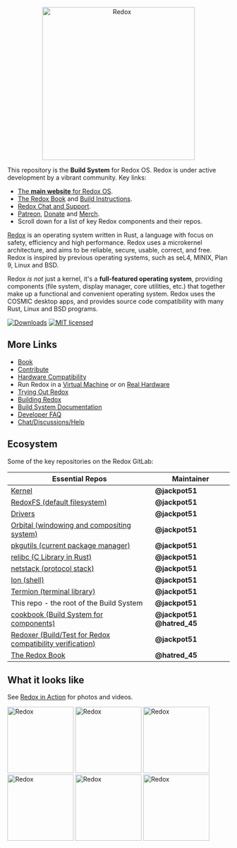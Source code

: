 <p align="center">
<img alt="Redox" width="346" src="https://gitlab.redox-os.org/redox-os/assets/raw/master/logos/redox/logo.png">
</p>

This repository is the **Build System** for Redox OS. Redox is under active development by a vibrant community. Key links:

- [The **main website** for Redox OS](https://www.redox-os.org).
- [The Redox Book](https://doc.redox-os.org/book/) and [Build Instructions](https://doc.redox-os.org/book/ch02-05-building-redox.html).
- [Redox Chat and Support](https://matrix.to/#/#redox-join:matrix.org).
- [Patreon](https://www.patreon.com/redox_os), [Donate](https://redox-os.org/donate/) and [Merch](https://redox-os.creator-spring.com/).
- Scroll down for a list of key Redox components and their repos.

[Redox](https://www.redox-os.org) is an operating system written in Rust, a language with focus on safety, efficiency and high performance. Redox uses a microkernel architecture, and aims to be reliable, secure, usable, correct, and free. Redox is inspired by previous operating systems, such as seL4, MINIX, Plan 9, Linux and BSD.

Redox _is not_ just a kernel, it's a **full-featured operating system**, providing components (file system, display manager, core utilities, etc.) that together make up a functional and convenient operating system. Redox uses the COSMIC desktop apps, and provides source code compatibility with many Rust, Linux and BSD programs.

[![Downloads](https://img.shields.io/github/downloads/redox-os/redox/total.svg)](https://gitlab.redox-os.org/redox-os/redox/tags)
[![MIT licensed](https://img.shields.io/badge/license-MIT-blue.svg)](./LICENSE)

## More Links

- [Book](https://doc.redox-os.org/book/)
- [Contribute](CONTRIBUTING.md)
- [Hardware Compatibility](HARDWARE.md)
- Run Redox in a [Virtual Machine](https://doc.redox-os.org/book/ch02-01-running-vm.html) or on [Real Hardware](https://doc.redox-os.org/book/ch02-02-real-hardware.html)
- [Trying Out Redox](https://doc.redox-os.org/book/ch02-04-trying-out-redox.html)
- [Building Redox](https://doc.redox-os.org/book/ch02-05-building-redox.html)
- [Build System Documentation](https://doc.redox-os.org/book/ch08-06-build-system-reference.html)
- [Developer FAQ](https://doc.redox-os.org/book/ch09-07-developer-faq.html)
- [Chat/Discussions/Help](https://doc.redox-os.org/book/ch13-01-chat.html)

## Ecosystem

Some of the key repositories on the Redox GitLab:

| Essential Repos                                                                      | Maintainer
|--------------------------------------------------------------------------------------|---------------------------
| [Kernel](https://gitlab.redox-os.org/redox-os/kernel)                                | **@jackpot51**
| [RedoxFS (default filesystem)](https://gitlab.redox-os.org/redox-os/redoxfs)         | **@jackpot51**
| [Drivers](https://gitlab.redox-os.org/redox-os/drivers)                              | **@jackpot51**
| [Orbital (windowing and compositing system)](https://gitlab.redox-os.org/redox-os/orbital) | **@jackpot51**
| [pkgutils (current package manager)](https://gitlab.redox-os.org/redox-os/pkgutils)  | **@jackpot51**
| [relibc (C Library in Rust)](https://gitlab.redox-os.org/redox-os/relibc)            | **@jackpot51**
| [netstack (protocol stack)](https://gitlab.redox-os.org/redox-os/netstack)                            | **@jackpot51**
| [Ion (shell)](https://gitlab.redox-os.org/redox-os/ion)                              | **@jackpot51**
| [Termion (terminal library)](https://gitlab.redox-os.org/redox-os/termion)           | **@jackpot51**
| This repo - the root of the Build System                                             | **@jackpot51**
| [cookbook (Build System for components)](https://gitlab.redox-os.org/redox-os/cookbook) | **@jackpot51** **@hatred_45**
| [Redoxer (Build/Test for Redox compatibility verification)](https://gitlab.redox-os.org/redox-os/redoxer) | **@jackpot51**
| [The Redox Book](https://gitlab.redox-os.org/redox-os/book)                          | **@hatred_45**

## What it looks like

See [Redox in Action](https://www.redox-os.org/screens/) for photos and videos.

<img alt="Redox" height="150" src="https://gitlab.redox-os.org/redox-os/assets/raw/master/screenshots/Senza%20titolo.jpeg">
<img alt="Redox" height="150" src="https://gitlab.redox-os.org/redox-os/assets/raw/master/screenshots/redox running.jpeg">
<img alt="Redox" height="150" src="https://gitlab.redox-os.org/redox-os/assets/raw/master/screenshots/IMG_1460.PNG">

<img alt="Redox" height="150" src="https://gitlab.redox-os.org/redox-os/assets/raw/master/screenshots/Sodium_v2.PNG">
<img alt="Redox" height="150" src="https://gitlab.redox-os.org/redox-os/assets/raw/master/screenshots/Boot.png">
<img alt="Redox" height="150" src="https://gitlab.redox-os.org/redox-os/assets/raw/master/screenshots/IMG_1459.PNG">

